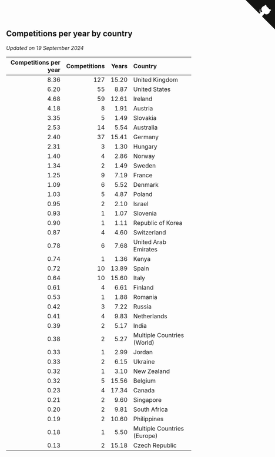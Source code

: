 ## Competitions per year by country

*Updated on 19 September 2024*

| Competitions per year | Competitions | Years | Country |
| ---: | ---: | ---: | :--- |
| 8.36 | 127 | 15.20 | United Kingdom |
| 6.20 | 55 | 8.87 | United States |
| 4.68 | 59 | 12.61 | Ireland |
| 4.18 | 8 | 1.91 | Austria |
| 3.35 | 5 | 1.49 | Slovakia |
| 2.53 | 14 | 5.54 | Australia |
| 2.40 | 37 | 15.41 | Germany |
| 2.31 | 3 | 1.30 | Hungary |
| 1.40 | 4 | 2.86 | Norway |
| 1.34 | 2 | 1.49 | Sweden |
| 1.25 | 9 | 7.19 | France |
| 1.09 | 6 | 5.52 | Denmark |
| 1.03 | 5 | 4.87 | Poland |
| 0.95 | 2 | 2.10 | Israel |
| 0.93 | 1 | 1.07 | Slovenia |
| 0.90 | 1 | 1.11 | Republic of Korea |
| 0.87 | 4 | 4.60 | Switzerland |
| 0.78 | 6 | 7.68 | United Arab Emirates |
| 0.74 | 1 | 1.36 | Kenya |
| 0.72 | 10 | 13.89 | Spain |
| 0.64 | 10 | 15.60 | Italy |
| 0.61 | 4 | 6.61 | Finland |
| 0.53 | 1 | 1.88 | Romania |
| 0.42 | 3 | 7.22 | Russia |
| 0.41 | 4 | 9.83 | Netherlands |
| 0.39 | 2 | 5.17 | India |
| 0.38 | 2 | 5.27 | Multiple Countries (World) |
| 0.33 | 1 | 2.99 | Jordan |
| 0.33 | 2 | 6.15 | Ukraine |
| 0.32 | 1 | 3.10 | New Zealand |
| 0.32 | 5 | 15.56 | Belgium |
| 0.23 | 4 | 17.34 | Canada |
| 0.21 | 2 | 9.60 | Singapore |
| 0.20 | 2 | 9.81 | South Africa |
| 0.19 | 2 | 10.60 | Philippines |
| 0.18 | 1 | 5.50 | Multiple Countries (Europe) |
| 0.13 | 2 | 15.18 | Czech Republic |


<a href="https://github.com/simonkellly/wca_statistics_ireland" class="github-corner" aria-label="View source on Github"><svg width="80" height="80" viewBox="0 0 250 250" style="fill:#151513; color:#fff; position: absolute; top: 0; border: 0; right: 0;" aria-hidden="true"><path d="M0,0 L115,115 L130,115 L142,142 L250,250 L250,0 Z"></path><path d="M128.3,109.0 C113.8,99.7 119.0,89.6 119.0,89.6 C122.0,82.7 120.5,78.6 120.5,78.6 C119.2,72.0 123.4,76.3 123.4,76.3 C127.3,80.9 125.5,87.3 125.5,87.3 C122.9,97.6 130.6,101.9 134.4,103.2" fill="currentColor" style="transform-origin: 130px 106px;" class="octo-arm"></path><path d="M115.0,115.0 C114.9,115.1 118.7,116.5 119.8,115.4 L133.7,101.6 C136.9,99.2 139.9,98.4 142.2,98.6 C133.8,88.0 127.5,74.4 143.8,58.0 C148.5,53.4 154.0,51.2 159.7,51.0 C160.3,49.4 163.2,43.6 171.4,40.1 C171.4,40.1 176.1,42.5 178.8,56.2 C183.1,58.6 187.2,61.8 190.9,65.4 C194.5,69.0 197.7,73.2 200.1,77.6 C213.8,80.2 216.3,84.9 216.3,84.9 C212.7,93.1 206.9,96.0 205.4,96.6 C205.1,102.4 203.0,107.8 198.3,112.5 C181.9,128.9 168.3,122.5 157.7,114.1 C157.9,116.9 156.7,120.9 152.7,124.9 L141.0,136.5 C139.8,137.7 141.6,141.9 141.8,141.8 Z" fill="currentColor" class="octo-body"></path></svg></a><style>.github-corner:hover .octo-arm{animation:octocat-wave 560ms ease-in-out}@keyframes octocat-wave{0%,100%{transform:rotate(0)}20%,60%{transform:rotate(-25deg)}40%,80%{transform:rotate(10deg)}}@media (max-width:500px){.github-corner:hover .octo-arm{animation:none}.github-corner .octo-arm{animation:octocat-wave 560ms ease-in-out}}</style>
